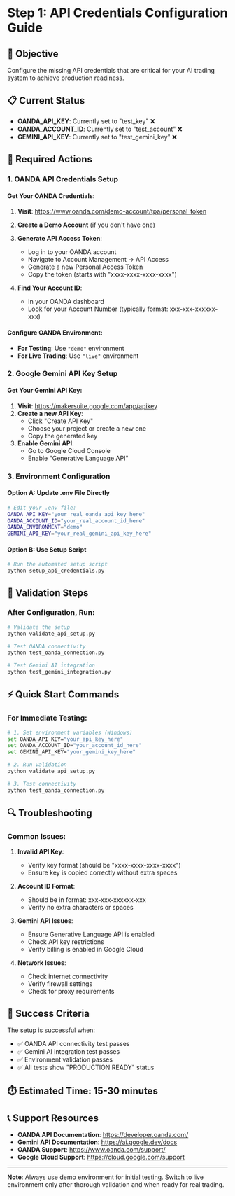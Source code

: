# Step 1: API Credentials Configuration Guide

## 🎯 Objective
Configure the missing API credentials that are critical for your AI trading system to achieve production readiness.

## 📋 Current Status
- **OANDA_API_KEY**: Currently set to "test_key" ❌
- **OANDA_ACCOUNT_ID**: Currently set to "test_account" ❌
- **GEMINI_API_KEY**: Currently set to "test_gemini_key" ❌

## 🔧 Required Actions

### 1. OANDA API Credentials Setup

#### Get Your OANDA Credentials:
1. **Visit**: https://www.oanda.com/demo-account/tpa/personal_token
2. **Create a Demo Account** (if you don't have one)
3. **Generate API Access Token**:
   - Log in to your OANDA account
   - Navigate to Account Management → API Access
   - Generate a new Personal Access Token
   - Copy the token (starts with "xxxx-xxxx-xxxx-xxxx")

4. **Find Your Account ID**:
   - In your OANDA dashboard
   - Look for your Account Number (typically format: xxx-xxx-xxxxxx-xxx)

#### Configure OANDA Environment:
- **For Testing**: Use `"demo"` environment
- **For Live Trading**: Use `"live"` environment

### 2. Google Gemini API Key Setup

#### Get Your Gemini API Key:
1. **Visit**: https://makersuite.google.com/app/apikey
2. **Create a new API Key**:
   - Click "Create API Key"
   - Choose your project or create a new one
   - Copy the generated key
3. **Enable Gemini API**:
   - Go to Google Cloud Console
   - Enable "Generative Language API"

### 3. Environment Configuration

#### Option A: Update .env File Directly
```bash
# Edit your .env file:
OANDA_API_KEY="your_real_oanda_api_key_here"
OANDA_ACCOUNT_ID="your_real_account_id_here"
OANDA_ENVIRONMENT="demo"
GEMINI_API_KEY="your_real_gemini_api_key_here"
```

#### Option B: Use Setup Script
```bash
# Run the automated setup script
python setup_api_credentials.py
```

## 🧪 Validation Steps

### After Configuration, Run:
```bash
# Validate the setup
python validate_api_setup.py

# Test OANDA connectivity
python test_oanda_connection.py

# Test Gemini AI integration
python test_gemini_integration.py
```

## ⚡ Quick Start Commands

### For Immediate Testing:
```bash
# 1. Set environment variables (Windows)
set OANDA_API_KEY="your_api_key_here"
set OANDA_ACCOUNT_ID="your_account_id_here"
set GEMINI_API_KEY="your_gemini_key_here"

# 2. Run validation
python validate_api_setup.py

# 3. Test connectivity
python test_oanda_connection.py
```

## 🔍 Troubleshooting

### Common Issues:

1. **Invalid API Key**:
   - Verify key format (should be "xxxx-xxxx-xxxx-xxxx")
   - Ensure key is copied correctly without extra spaces

2. **Account ID Format**:
   - Should be in format: xxx-xxx-xxxxxx-xxx
   - Verify no extra characters or spaces

3. **Gemini API Issues**:
   - Ensure Generative Language API is enabled
   - Check API key restrictions
   - Verify billing is enabled in Google Cloud

4. **Network Issues**:
   - Check internet connectivity
   - Verify firewall settings
   - Check for proxy requirements

## 🎯 Success Criteria

The setup is successful when:
- ✅ OANDA API connectivity test passes
- ✅ Gemini AI integration test passes
- ✅ Environment validation passes
- ✅ All tests show "PRODUCTION READY" status

## ⏱️ Estimated Time: 15-30 minutes

## 📞 Support Resources

- **OANDA API Documentation**: https://developer.oanda.com/
- **Gemini API Documentation**: https://ai.google.dev/docs
- **OANDA Support**: https://www.oanda.com/support/
- **Google Cloud Support**: https://cloud.google.com/support

---

**Note**: Always use demo environment for initial testing. Switch to live environment only after thorough validation and when ready for real trading.